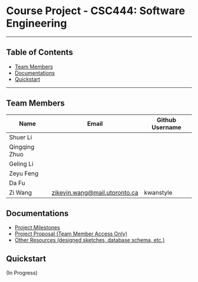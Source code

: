 # Course Project - CSC444: Software Engineering
-------------------------------------------------------------------------------------------

## Table of Contents

+ [Team Members](#team-members)
+ [Documentations](#documentations)
+ [Quickstart](#Quickstart)

-------------------------------------------------------------------------------------------

## Team Members
 Name  | Email  | Github Username 
---|---|---
 Shuer Li | | 
 Qingqing Zhuo| | 
 Geling Li| | 
 Zeyu Feng| | 
 Da Fu| | 
 Zi Wang| zikevin.wang@mail.utoronto.ca| kwanstyle 


## Documentations
+ [Project Milestones](https://github.com/kwanstyle/CSC444_SoftwareEngineering/milestones)
+ [Project Proposal (Team Member Access Only)](https://docs.google.com/document/d/1LSJnhbu8LUnlg9GXCxQAKoWms1x-ORPf1S7OiuAZvgM/edit?usp=sharing)
+ [Other Resources (designed sketches, database schema, etc.)](https://drive.google.com/drive/folders/1wLOfv08g56IYMotBPUgqe-QspyiexFZa?usp=sharing)


## Quickstart
(In Progress)

